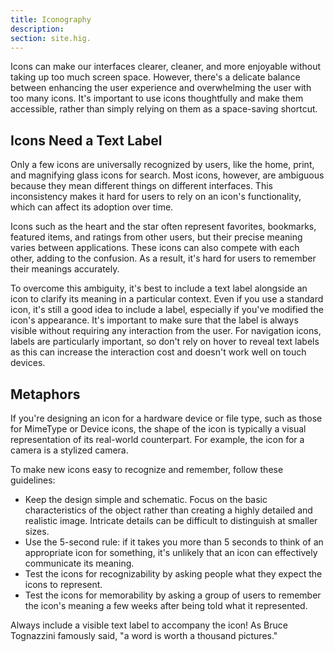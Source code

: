 ```yaml
---
title: Iconography 
description:
section: site.hig.
---
```



Icons can make our interfaces clearer, cleaner, and more enjoyable without taking up too much screen space.
However, there's a delicate balance between enhancing the user experience and overwhelming the user with too many icons. 
It's important to use icons thoughtfully and make them accessible, rather than simply relying on them as a space-saving shortcut.


## Icons Need a Text Label

Only a few icons are universally recognized by users, like the home, print, and magnifying glass icons for search. Most icons, however, are ambiguous because they mean different things on different interfaces. This inconsistency makes it hard for users to rely on an icon's functionality, which can affect its adoption over time.

Icons such as the heart and the star often represent favorites, bookmarks, featured items, and ratings from other users, but their precise meaning varies between applications. These icons can also compete with each other, adding to the confusion. As a result, it's hard for users to remember their meanings accurately.

To overcome this ambiguity, it's best to include a text label alongside an icon to clarify its meaning in a particular context. Even if you use a standard icon, it's still a good idea to include a label, especially if you've modified the icon's appearance. It's important to make sure that the label is always visible without requiring any interaction from the user. For navigation icons, labels are particularly important, so don't rely on hover to reveal text labels as this can increase the interaction cost and doesn't work well on touch devices.



## Metaphors

If you're designing an icon for a hardware device or file type, such as those for MimeType or Device icons, the shape of the icon is typically a visual representation of its real-world counterpart. For example, the icon for a camera is a stylized camera.

To make new icons easy to recognize and remember, follow these guidelines:

- Keep the design simple and schematic. Focus on the basic characteristics of the object rather than creating a highly detailed and realistic image. Intricate details can be difficult to distinguish at smaller sizes.
- Use the 5-second rule: if it takes you more than 5 seconds to think of an appropriate icon for something, it's unlikely that an icon can effectively communicate its meaning.
- Test the icons for recognizability by asking people what they expect the icons to represent.
- Test the icons for memorability by asking a group of users to remember the icon's meaning a few weeks after being told what it represented.

Always include a visible text label to accompany the icon! As Bruce Tognazzini famously said, "a word is worth a thousand pictures."
